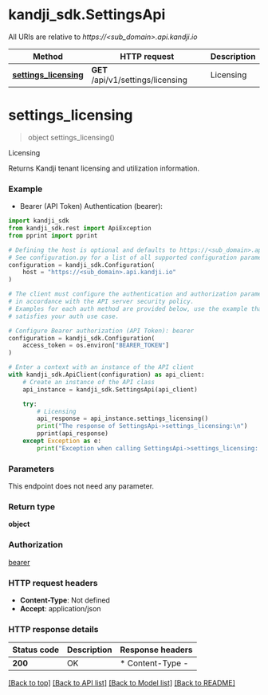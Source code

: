 # kandji_sdk.SettingsApi

All URIs are relative to *https://&lt;sub_domain&gt;.api.kandji.io*

Method | HTTP request | Description
------------- | ------------- | -------------
[**settings_licensing**](SettingsApi.md#settings_licensing) | **GET** /api/v1/settings/licensing | Licensing


# **settings_licensing**
> object settings_licensing()

Licensing

Returns Kandji tenant licensing and utilization information.

### Example

* Bearer (API Token) Authentication (bearer):

```python
import kandji_sdk
from kandji_sdk.rest import ApiException
from pprint import pprint

# Defining the host is optional and defaults to https://<sub_domain>.api.kandji.io
# See configuration.py for a list of all supported configuration parameters.
configuration = kandji_sdk.Configuration(
    host = "https://<sub_domain>.api.kandji.io"
)

# The client must configure the authentication and authorization parameters
# in accordance with the API server security policy.
# Examples for each auth method are provided below, use the example that
# satisfies your auth use case.

# Configure Bearer authorization (API Token): bearer
configuration = kandji_sdk.Configuration(
    access_token = os.environ["BEARER_TOKEN"]
)

# Enter a context with an instance of the API client
with kandji_sdk.ApiClient(configuration) as api_client:
    # Create an instance of the API class
    api_instance = kandji_sdk.SettingsApi(api_client)

    try:
        # Licensing
        api_response = api_instance.settings_licensing()
        print("The response of SettingsApi->settings_licensing:\n")
        pprint(api_response)
    except Exception as e:
        print("Exception when calling SettingsApi->settings_licensing: %s\n" % e)
```



### Parameters

This endpoint does not need any parameter.

### Return type

**object**

### Authorization

[bearer](../README.md#bearer)

### HTTP request headers

 - **Content-Type**: Not defined
 - **Accept**: application/json

### HTTP response details

| Status code | Description | Response headers |
|-------------|-------------|------------------|
**200** | OK |  * Content-Type -  <br>  |

[[Back to top]](#) [[Back to API list]](../README.md#documentation-for-api-endpoints) [[Back to Model list]](../README.md#documentation-for-models) [[Back to README]](../README.md)

